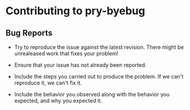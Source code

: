 # Contributing to pry-byebug

## Bug Reports

* Try to reproduce the issue against the latest revision. There might be
  unrealeased work that fixes your problem!

* Ensure that your issue has not already been reported.

* Include the steps you carried out to produce the problem. If we can't
  reproduce it, we can't fix it.

* Include the behavior you observed along with the behavior you expected,
  and why you expected it.
